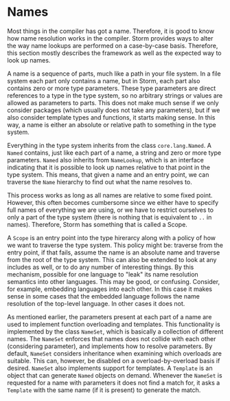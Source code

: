 Names
======

Most things in the compiler has got a name. Therefore, it is good to know how name resolution works
in the compiler. Storm provides ways to alter the way name lookups are performed on a case-by-case
basis. Therefore, this section mostly describes the framework as well as the expected way to look up
names.

A name is a sequence of parts, much like a path in your file system. In a file system each part only
contains a name, but in Storm, each part also contains zero or more type parameters. These type
parameters are direct references to a type in the type system, so no arbitrary strings or values are
allowed as parameters to parts. This does not make much sense if we only consider packages (which
usually does not take any parameters), but if we also consider template types and functions, it
starts making sense. In this way, a name is either an absolute or relative path to something in the
type system.

Everything in the type system inherits from the class `core.lang.Named`. A `Named` contains, just
like each part of a name, a string and zero or more type parameters. `Named` also inherits from
`NameLookup`, which is an interface indicating that it is possible to look up names relative to that
point in the type system. This means, that given a name and an entry point, we can traverse the
`Name` hierarchy to find out what the name resolves to.

This process works as long as all names are relative to some fixed point. However, this often
becomes cumbersome since we either have to specify full names of everything we are using, or we have
to restrict ourselves to only a part of the type system (there is nothing that is equivalent to `..`
in names). Therefore, Storm has something that is called a Scope.

A `Scope` is an entry point into the type hirerarcy along with a policy of how we want to traverse
the type system. This policy might be: traverse from the entry point, if that fails, assume the name
is an absolute name and traverse from the root of the type system. This can also be extended to look
at any includes as well, or to do any number of interesting things. By this mechanism, possible for
one language to "leak" its name resolution semantics into other languages. This may be good, or
confusing. Consider, for example, embedding languages into each other. In this case it makes sense
in some cases that the embedded language follows the name resolution of the top-level language. In
other cases it does not.

As mentioned earlier, the parameters present at each part of a name are used to implement function
overloading and templates. This functionality is implemented by the class `NameSet`, which is
basically a collection of different names. The `NameSet` enforces that names does not collide with
each other (considering parameter), and implements how to resolve parameters. By default, `NameSet`
considers inheritance when examining which overloads are suitable. This can, however, be disabled on
a overload-by-overload basis if desired. `NameSet` also implements support for templates. A
`Template` is an object that can generate `Named` objects on demand. Whenever the `NameSet` is
requested for a name with parameters it does not find a match for, it asks a `Template` with the
same name (if it is present) to generate the match.